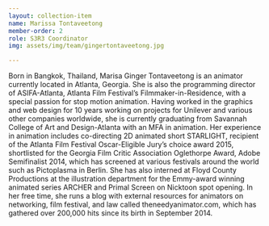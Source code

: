 ```yaml
---
layout: collection-item
name: Marissa Tontaveetong
member-order: 2
role: S3R3 Coordinator
img: assets/img/team/gingertontaveetong.jpg

---
```

Born in Bangkok, Thailand, Marisa Ginger Tontaveetong is  an animator currently located in Atlanta, Georgia. She is also  the programming director of ASIFA-Atlanta, Atlanta Film Festival’s Filmmaker-in-Residence, with a special passion for stop motion animation. Having worked in the graphics and web design for 10 years working on projects for Unilever and various other companies worldwide, she is currently graduating from Savannah College of Art and Design-Atlanta with an MFA in animation. Her experience in animation includes co-directing 2D  animated short  STARLIGHT, recipient of the Atlanta Film Festival Oscar-Eligible Jury’s choice award 2015, shortlisted for the Georgia Film Critic Association Oglethorpe Award, Adobe Semifinalist 2014, which has screened at various festivals around the world such as Pictoplasma in Berlin. She has also interned at Floyd County Productions at the illustration department for the Emmy-award winning animated series ARCHER and Primal Screen on Nicktoon spot opening. In her free time, she runs a blog with external resources for animators on networking, film festival, and law called theneedyanimator.com, which has gathered over 200,000 hits since its birth in September 2014.